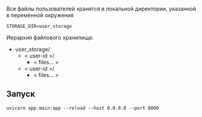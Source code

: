 Все файлы пользователей хранятся в локальной директории, 
указанной в переменной окружения

```
STORAGE_DIR=user_storage
```

Иерархия файлового хранилища:

* user_storage/
  * < user-id >/
    * < files... >
  * < user-id >/
    * < files... >

## Запуск

```shell
uvicorn app.main:app --reload --host 0.0.0.0 --port 8000
```

